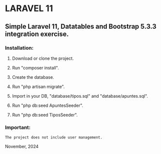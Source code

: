 <h1>LARAVEL 11</h1>

<h2>Simple Laravel 11, Datatables and Bootstrap 5.3.3 integration exercise.</h2>

<h3>Installation:</h3>

1. Download or clone the project.

2. Run   "composer install".

3. Create the database.

4. Run "php artisan migrate".

5. Import in your DB, "database/tipos.sql"  and "database/apuntes.sql".

6. Run "php db:seed  ApuntesSeeder".

7. Run "php db:seed TiposSeeder".

<h3>Important:</h3>

    The project does not include user management.

November, 2024
